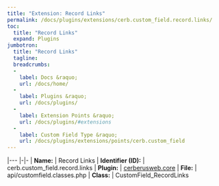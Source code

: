 ```yaml
---
title: "Extension: Record Links"
permalink: /docs/plugins/extensions/cerb.custom_field.record.links/
toc:
  title: "Record Links"
  expand: Plugins
jumbotron:
  title: "Record Links"
  tagline: 
  breadcrumbs:
  -
    label: Docs &raquo;
    url: /docs/home/
  -
    label: Plugins &raquo;
    url: /docs/plugins/
  -
    label: Extension Points &raquo;
    url: /docs/plugins/#extensions
  -
    label: Custom Field Type &raquo;
    url: /docs/plugins/extensions/points/cerb.custom_field
---
```


|---
|-|-
| **Name:** | Record Links
| **Identifier (ID):** | cerb.custom_field.record.links
| **Plugin:** | [cerberusweb.core](/docs/plugins/cerberusweb.core/)
| **File:** | api/customfield.classes.php
| **Class:** | CustomField_RecordLinks


